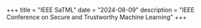 +++
title = "IEEE SaTML"
date = "2024-08-09"
description = "IEEE Conference on Secure and Trustworthy Machine Learning"
+++
